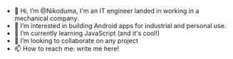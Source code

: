 - 👋 Hi, I’m @Nikoduma, I'm an IT engineer landed in working in a mechanical company.
- 👀 I’m interested in building Android apps for industrial and personal use.
- 🌱 I’m currently learning JavaScript (and it's cool!)
- 💞️ I’m looking to collaborate on any project
- 📫 How to reach me: write me here!

<!---
Nikoduma/Nikoduma is a ✨ special ✨ repository because its `README.md` (this file) appears on your GitHub profile.
You can click the Preview link to take a look at your changes.
--->
